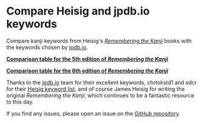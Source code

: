 # Compare Heisig and jpdb.io keywords

Compare kanji keywords from Heisig's [_Remembering the
Kanji_](https://www.amazon.com/Remembering-Kanji-Complete-Japanese-Characters/dp/0824835921)
books with the keywords chosen by [jpdb.io](https://jpdb.io).

[**Comparison table for the 5th edition of _Remembering the Kanji_**](./kanji-keywords-5th-edition.html)

[**Comparison table for the 6th edition of _Remembering the Kanji_**](./kanji-keywords-6th-edition.html)

Thanks to the [jpdb.io](https://jpdb.io) team for their excellent keywords,
chrtokstd1 and sdcr for their [Heisig keyword
list](https://github.com/sdcr/heisig-kanjis), and of course James Heisig for
writing the original _Remembering the Kanji_, which continues to be a fantastic
resource to this day.

If you find any issues, please open an issue on the [GitHub
repository](https://github.com/joliss/heisig-jpdb).
